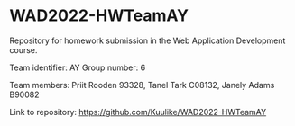 # WAD2022-HWTeamAY
Repository for homework submission in the Web Application Development course.

Team identifier: AY
Group number: 6

Team members: 	Priit Rooden 93328, 
                Tanel Tark C08132, 
                Janely Adams B90082

Link to repository:
https://github.com/Kuulike/WAD2022-HWTeamAY

